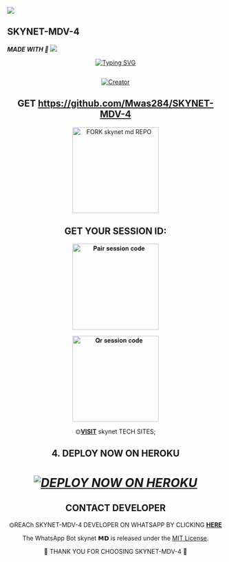<a><img src='https://i.imgur.com/LyHic3i.gif'/></a>
## SKYNET-MDV-4
   ***MADE WITH 💎***
<a><img src='https://i.imgur.com/LyHic3i.gif'/></a>

<div align="center">
<a href="https://git.io/typing-svg"><img src="https://readme-typing-svg.demolab.com?font=Black+Ops+One&size=50&pause=1000&color=1BAFBAFF&center=true&width=910&height=100&lines=SKYNET-MDV-4;A+WHATSAPP+BOT;CREATED+BY+DARK+MWAS" alt="Typing SVG" /></a>
  </p>
<div align="center">
<p align="center">
  <a href="#"><img src="http://readme-typing-svg.herokuapp.com?color=d1fa02&center=true&vCenter=true&multiline=false&lines=SKYNET-MDV-4+RESPONDS+FAST" alt="">
</p>


</p>
<p align="center">
<a href="#"><img title="Creator" src="https://img.shields.io/badge/Creator-SKYNET TECH-green.svg?style=for-the-badge&logo=github"></a>
<p/>
<p align="center">

## GET https://github.com/Mwas284/SKYNET-MDV-4

<a href="https://github.com/Beltahmd/beltah-md/fork"><img src="https://img.shields.io/badge/Fork%20Beltahmd%20Repo-black" alt="FORK skynet md REPO" width="200"></a>

## GET YOUR SESSION ID: 

<a href="https://beltahmd-sessions-ce114587ed6a.herokuapp.com/pair"><img src="https://img.shields.io/badge/Pair%20session%20code-green" alt="𝐏𝐚𝐢𝐫 𝐬𝐞𝐬𝐬𝐢𝐨𝐧 𝐜𝐨𝐝𝐞" width="200"></a>

<a href="https://beltah-pairing-code-b11a94d6c0f0.herokuapp.com/qr"><img src="https://img.shields.io/badge/QR%20session%20code-red" alt="𝐐𝐫 𝐬𝐞𝐬𝐬𝐢𝐨𝐧 𝐜𝐨𝐝𝐞" width="200"></a>

⏣[**VISIT**](https://beltah-pairing-code-b11a94d6c0f0.herokuapp.com/) skynet TECH SITES; <br>


## 4. DEPLOY NOW ON HEROKU 
<h1 align="center">
 
 ***[![DEPLOY NOW ON HEROKU](https://www.herokucdn.com/deploy/button.svg)](https://dashboard.heroku.com/new?button-url=https://github.com/SKYNET-MDV-4&template=https://github.com/Mwas284/SKYNET-MDV-4)***


 ## CONTACT DEVELOPER

⏣REACh SKYNET-MDV-4 DEVELOPER ON WHATSAPP BY CLICKING  [**HERE**](https://wa.me/254794451471) 



The WhatsApp Bot skynet 𝗠𝗗 is released under the [MIT License](https://opensource.org/licenses/MIT).

🌟 THANK YOU FOR CHOOSING SKYNET-MDV-4 🌟

